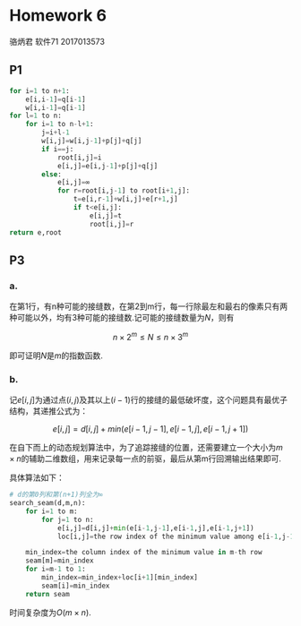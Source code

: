 # Homework 6
骆炳君 软件71 2017013573

## P1
```python
for i=1 to n+1:
    e[i,i-1]=q[i-1]
    w[i,i-1]=q[i-1]
for l=1 to n:
    for i=1 to n-l+1:
        j=i+l-1
        w[i,j]=w[i,j-1]+p[j]+q[j]
        if i==j:
            root[i,j]=i
            e[i,j]=e[i,j-1]+p[j]+q[j]
        else:
            e[i,j]=∞
            for r=root[i,j-1] to root[i+1,j]:
                t=e[i,r-1]+w[i,j]+e[r+1,j]
                if t<e[i,j]:
                    e[i,j]=t
                    root[i,j]=r
return e,root
```

## P3

### a.

在第1行，有n种可能的接缝数，在第2到m行，每一行除最左和最右的像素只有两种可能以外，均有3种可能的接缝数.记可能的接缝数量为$N​$，则有

$$n\times2^m\le N\le n\times3^m​$$

即可证明$N​$是$m​$的指数函数.

### b.

记$e[i,j]​$为通过点$(i,j)​$及其以上$(i-1)​$行的接缝的最低破坏度，这个问题具有最优子结构，其递推公式为：

$$e[i,j]=d[i,j]+min(e[i-1,j-1],e[i-1,j],e[i-1,j+1])​$$

在自下而上的动态规划算法中，为了追踪接缝的位置，还需要建立一个大小为$m\times n​$的辅助二维数组，用来记录每一点的前驱，最后从第m行回溯输出结果即可.

具体算法如下：

```python
# d的第0列和第(n+1)列全为∞
search_seam(d,m,n):
    for i=1 to m:
        for j=1 to n:
            e[i,j]=d[i,j]+min(e[i-1,j-1],e[i-1,j],e[i-1,j+1])
            loc[i,j]=the row index of the minimum value among e[i-1,j-1],e[i-1,j],e[i-1,j+1]

    min_index=the column index of the minimum value in m-th row
    seam[m]=min_index
    for i=m-1 to 1:
        min_index=min_index+loc[i+1][min_index]
        seam[i]=min_index
    return seam
```

时间复杂度为$O(m\times n)$.
